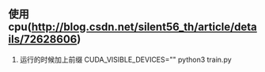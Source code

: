 ## 使用cpu(http://blog.csdn.net/silent56_th/article/details/72628606) 
1. 运行的时候加上前缀
CUDA_VISIBLE_DEVICES="" python3 train.py